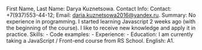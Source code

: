 First Name, Last Name: Darya Kuznetsowa. 
Contact Info: Contact: +7(937)553-44-12; Email: daria.kuznetsowa2016@yandex.ru. 
Summary: No experience in programming. I started learning Javascript 2 weeks ago (with the beginning of the course). I like to receive new knowledge and apply it in practice. 
Skills: - 
Code examples: - 
Experience: - 
Education: I am currently taking a JavaScript / Front-end course from RS School. 
English: A1.
